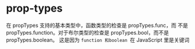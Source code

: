 # prop-types

在 propTypes 支持的基本类型中，函数类型的检查是 propTypes.func，而
不是 propTypes.function。对于布尔类型的检查是 propTypes.bool，而不是 propTypes.boolean。
这是因为 `function 和boolean `在 JavaScript 里是关键词


